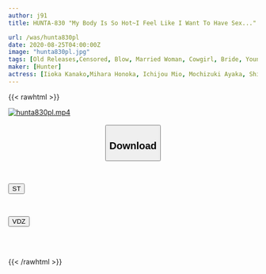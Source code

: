 ```yaml
---
author: j91
title: HUNTA-830 "My Body Is So Hot~I Feel Like I Want To Have Sex..." With My Boss's Wife Who Sneaked Into My Futon, I Think It's No Good, But It's A Close-fitting SEX In The Futon!

url: /was/hunta830pl
date: 2020-08-25T04:00:00Z
image: "hunta830pl.jpg"
tags: [Old Releases,Censored, Blow, Married Woman, Cowgirl, Bride, Young Wife, 4HR+	]
maker: [Hunter]
actress: [Iioka Kanako,Mihara Honoka, Ichijou Mio, Mochizuki Ayaka, Shiroyama Wakana]
---
```



{{< rawhtml >}}

<div class="video" data-videoid="PyvBqJoGYOHAbA">
    <a href="javascript:;">
        <img src="/was/hunta830pl/hunta830pl.jpg" width="WIDTH" height="HEIGHT" alt="hunta830pl.mp4" loading="lazy">
    </a>
</div>

<script type="text/javascript" src="https://j91.asia/asset/on-demand-st.js"></script>

<br>
  <link rel="stylesheet" href="https://j91.asia/asset/bs5.css">
  
  <center>
  <button class="btn btn-primary" type="button" data-bs-toggle="collapse" data-bs-target=".multi-collapse" aria-expanded="false" aria-controls="multiCollapseExample1 multiCollapseExample2"><h2>Download</h2></button></center>
</p>
<div class="row">
  <div class="col">
    <div class="collapse multi-collapse" id="multiCollapseExample1">
      <div class="card card-body">
	      	      <br>
<div class="buttons">  
<p><a href="https://streamtape.to/v/PyvBqJoGYOHAbA" target="_blank"><button class="btn-hover color-3"><i class="fa fa-download"></i> ST</button></a></p></div>
    </div>
  </div>
</div>
  <div class="col">
    <div class="collapse multi-collapse" id="multiCollapseExample2">
      <div class="card card-body">
	      <br>
<div class="buttons">
<p><a href="https://vidoza.net/36b9v4hgv0oq" target="_blank"><button class="btn-hover color-1"><i class="fa fa-download"></i> VDZ</button></a></p></div>
<br><br>
      </div>
    </div>
  </div>
</div>

{{< /rawhtml >}}